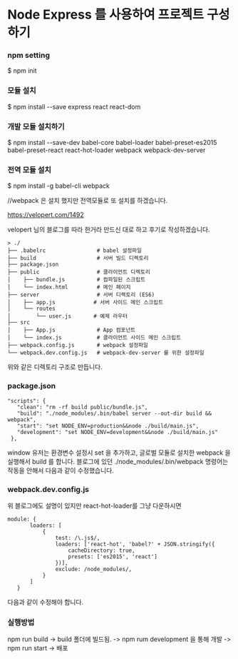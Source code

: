 # Node Express 를 사용하여 프로젝트 구성하기

### npm setting
$ npm init

### 모듈 설치
$ npm install --save express react react-dom

### 개발 모듈 설치하기
$ npm install --save-dev babel-core babel-loader babel-preset-es2015 babel-preset-react react-hot-loader webpack webpack-dev-server

### 전역 모듈 설치
$ npm install -g babel-cli webpack

//webpack 은 설치 했지만 전역모듈로 또 설치를 하겠습니다.

https://velopert.com/1492

velopert 님의 블로그를 따라 한거라 만드신 대로 하고 후기로 작성하겠습니다.

```
> ./
├── .babelrc                # babel 설정파일
├── build                   # 서버 빌드 디렉토리
├── package.json
├── public                  # 클라이언트 디렉토리
│    ├── bundle.js          # 컴파일된 스크립트
│    └── index.html         # 메인 페이지
├── server                  # 서버 디렉토리 (ES6)
│    ├── app.js            # 서버 사이드 메인 스크립트
│    └── routes
│        └── user.js       # 예제 라우터
├── src
│    ├── App.js             # App 컴포넌트
│    └── index.js           # 클라이언트 사이드 메인 스크립트
├── webpack.config.js       # webpack 설정파일
└── webpack.dev.config.js   # webpack-dev-server 를 위한 설정파일
```

위와 같은 디렉토리 구조로 만듭니다.

### package.json
```
"scripts": {
   "clean": "rm -rf build public/bundle.js",
   "build": "./node_modules/.bin/babel server --out-dir build && webpack",
   "start": "set NODE_ENV=production&&node ./build/main.js",
   "development": "set NODE_ENV=development&&node ./build/main.js"
 },
```
window 유저는 환경변수 설정시 set 을 추가하고, 글로벌 모듈로 설치한 webpack 을 실행해서 build 를 합니다. 블로그에 있던 ./node_modules/.bin/webpack 명령어는 작동을 안해서 다음과 같이 수정했습니다.

### webpack.dev.config.js
위 블로그에도 설명이 있지만 react-hot-loader를 그냥 다운하시면

 ```
 module: {
        loaders: [
            {
                test: /\.js$/,
                loaders: ['react-hot', 'babel?' + JSON.stringify({
                    cacheDirectory: true,
                    presets: ['es2015', 'react']
                })],
                exclude: /node_modules/,
            }
        ]
    }
 ```
 다음과 같이 수정해야 합니다.


 ### 실행방법

 npm run build   ->   build 폴더에 빌드됨. -> npm rum development 을 통해 개발  -> npm run start  -> 배포
